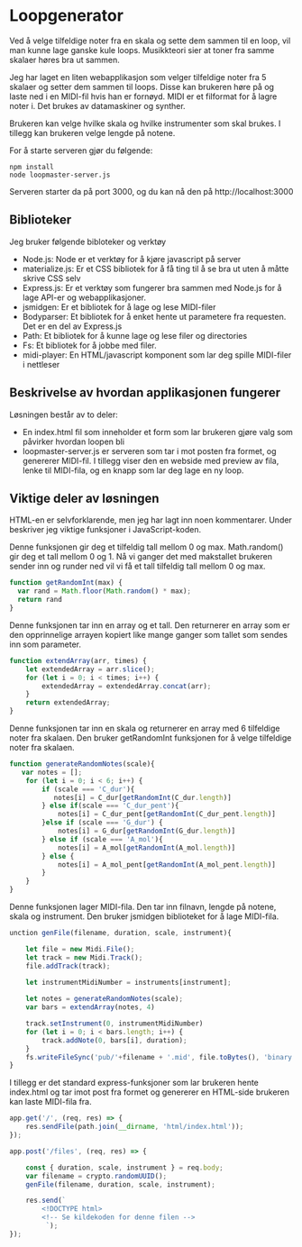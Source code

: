 # Loopgenerator 

Ved å velge tilfeldige noter fra en skala og sette dem sammen til en loop, vil man kunne lage ganske kule loops. Musikkteori sier at toner fra samme skalaer høres bra ut sammen. 

Jeg har laget en liten webapplikasjon som velger tilfeldige noter fra 5 skalaer og setter dem sammen til loops. Disse kan brukeren høre på og laste ned i en MIDI-fil hvis han er fornøyd. MIDI er et filformat for å lagre noter i. Det brukes av datamaskiner og synther. 

Brukeren kan velge hvilke skala og hvilke instrumenter som skal brukes. I tillegg kan brukeren velge lengde på notene. 

For å starte serveren gjør du følgende: 
```
npm install 
node loopmaster-server.js
```

Serveren starter da på port 3000, og du kan nå den på http://localhost:3000

## Biblioteker
Jeg bruker følgende bibloteker og verktøy
- Node.js: Node er et verktøy for å kjøre javascript på server 
- materialize.js: Er et CSS bibliotek for å få ting til å se bra ut uten å måtte skrive CSS selv 
- Express.js: Er et verktøy som fungerer bra sammen med Node.js for å lage API-er og webapplikasjoner. 
- jsmidgen: Er et bibliotek for å lage og lese MIDI-filer 
- Bodyparser: Et bibliotek for å enket hente ut parametere fra requesten. Det er en del av Express.js
- Path: Et bibliotek for å kunne lage og lese filer og directories 
- Fs: Et bibliotek for å jobbe med filer. 
- midi-player: En HTML/javascript komponent som lar deg spille MIDI-filer i nettleser 

## Beskrivelse av hvordan applikasjonen fungerer 
Løsningen består av to deler: 
- En index.html fil som inneholder et form som lar brukeren gjøre valg som påvirker hvordan loopen bli
- loopmaster-server.js er serveren som tar i mot posten fra formet, og genererer MIDI-fil. I tillegg viser den en webside med preview av fila, lenke til MIDI-fila, og en knapp som lar deg lage en ny loop. 

## Viktige deler av løsningen 

HTML-en er selvforklarende, men jeg har lagt inn noen kommentarer. Under beskriver jeg viktige funksjoner i JavaScript-koden.


Denne funksjonen gir deg et tilfeldig tall mellom 0 og max. Math.random() gir deg et tall mellom 0 og 1. Nå vi ganger det med makstallet brukeren sender inn og runder ned vil vi få et tall tilfeldig tall mellom 0 og max.
```javascript
function getRandomInt(max) {
  var rand = Math.floor(Math.random() * max);
  return rand
}
```

Denne funksjonen tar inn en array og et tall. Den returnerer en array som er den opprinnelige arrayen kopiert like mange ganger som tallet som sendes inn som parameter. 
```javascript
function extendArray(arr, times) {
    let extendedArray = arr.slice();
    for (let i = 0; i < times; i++) {
        extendedArray = extendedArray.concat(arr);
    }    
    return extendedArray;
}
```

Denne funksjonen tar inn en skala og returnerer en array med 6 tilfeldige noter fra skalaen. Den bruker getRandomInt funksjonen for å velge tilfeldige noter fra skalaen.  
```javascript
function generateRandomNotes(scale){
   var notes = []; 
    for (let i = 0; i < 6; i++) {
        if (scale === 'C_dur'){
           notes[i] = C_dur[getRandomInt(C_dur.length)]
        } else if(scale === 'C_dur_pent'){
            notes[i] = C_dur_pent[getRandomInt(C_dur_pent.length)]
        }else if (scale === 'G_dur') {
            notes[i] = G_dur[getRandomInt(G_dur.length)]
        } else if (scale === 'A_mol'){
            notes[i] = A_mol[getRandomInt(A_mol.length)]
        } else {
            notes[i] = A_mol_pent[getRandomInt(A_mol_pent.length)] 
        }
    }
}
```
Denne funksjonen lager MIDI-fila. Den tar inn filnavn, lengde på notene, skala og instrument. Den bruker jsmidgen biblioteket for å lage MIDI-fila.
```javascript
unction genFile(filename, duration, scale, instrument){

    let file = new Midi.File();
    let track = new Midi.Track();
    file.addTrack(track);
    
    let instrumentMidiNumber = instruments[instrument];

    let notes = generateRandomNotes(scale);
    var bars = extendArray(notes, 4)

    track.setInstrument(0, instrumentMidiNumber)
    for (let i = 0; i < bars.length; i++) {
        track.addNote(0, bars[i], duration); 
    }
    fs.writeFileSync('pub/'+filename + '.mid', file.toBytes(), 'binary');
}
```
I tillegg er det standard express-funksjoner som lar brukeren hente index.html og tar imot post fra formet og genererer en HTML-side brukeren kan laste MIDI-fila fra. 
```javascript
app.get('/', (req, res) => {
    res.sendFile(path.join(__dirname, 'html/index.html'));
});

app.post('/files', (req, res) => {

    const { duration, scale, instrument } = req.body;
    var filename = crypto.randomUUID();
    genFile(filename, duration, scale, instrument);

    res.send(`
        <!DOCTYPE html>
        <!-- Se kildekoden for denne filen -->
         `);
});


```